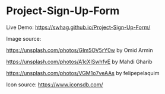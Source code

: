 # Project-Sign-Up-Form

Live Demo:  https://swhag.github.io/Project-Sign-Up-Form/




Image source:

https://unsplash.com/photos/GIm5OV5rY0w by Omid Armin

https://unsplash.com/photos/A1cXISwhfvE by Mahdi Gharib

https://unsplash.com/photos/VGM1o7veAAs by felipepelaquim

Icon source: https://www.iconsdb.com/
